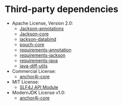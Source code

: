   # Third-party dependencies
  * Apache License, Version 2.0:
    * [Jackson-annotations](https://github.com/FasterXML/jackson)
    * [Jackson-core](https://github.com/FasterXML/jackson-core)
    * [jackson-databind](https://github.com/FasterXML/jackson)
    * [pouch-core](https://github.com/cowwoc/pouch/pouch-core/)
    * [requirements-annotation](https://github.com/cowwoc/requirements.java/requirements-annotation/)
    * [requirements-jackson](https://github.com/cowwoc/requirements.java/requirements-jackson/)
    * [requirements-java](https://github.com/cowwoc/requirements.java/requirements-java/)
    * [java-diff-utils](https://github.com/java-diff-utils/java-diff-utils/java-diff-utils)
  * Commercial License:
    * [anchor4j-core](https://github.com/cowwoc/anchor4j/anchor4j-core/)
  * MIT License:
    * [SLF4J API Module](http://www.slf4j.org)
  * ModernJDK License v1.0:
    * [anchor4j-core](https://github.com/cowwoc/anchor4j/anchor4j-core/)

